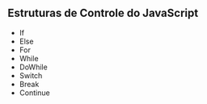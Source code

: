## Estruturas de Controle do JavaScript

- If
- Else
- For
- While
- DoWhile
- Switch
- Break
- Continue

